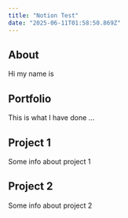 ```yaml
---
title: "Notion Test"
date: "2025-06-11T01:58:50.869Z"
---
```



## About

Hi my name is


## Portfolio

This is what I have done …


## Project 1

Some info about project 1


## Project 2

Some info about project 2

